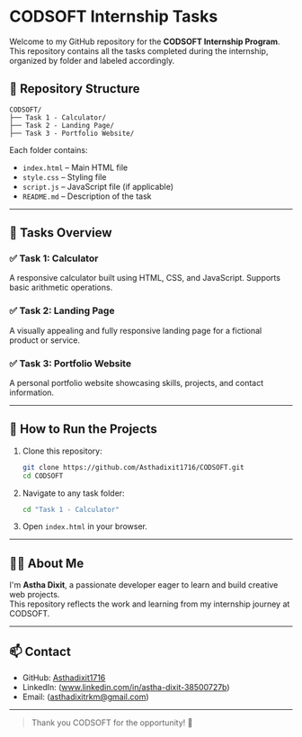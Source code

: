 # CODSOFT Internship Tasks

Welcome to my GitHub repository for the **CODSOFT Internship Program**.  
This repository contains all the tasks completed during the internship, organized by folder and labeled accordingly.

## 📁 Repository Structure

```
CODSOFT/
├── Task 1 - Calculator/
├── Task 2 - Landing Page/
├── Task 3 - Portfolio Website/

```

Each folder contains:

- `index.html` – Main HTML file  
- `style.css` – Styling file  
- `script.js` – JavaScript file (if applicable)  
- `README.md` – Description of the task  

---

## 📌 Tasks Overview

### ✅ Task 1: Calculator  
A responsive calculator built using HTML, CSS, and JavaScript. Supports basic arithmetic operations.

### ✅ Task 2: Landing Page  
A visually appealing and fully responsive landing page for a fictional product or service.

### ✅ Task 3: Portfolio Website  
A personal portfolio website showcasing skills, projects, and contact information.

---

## 🚀 How to Run the Projects

1. Clone this repository:
   ```bash
   git clone https://github.com/Asthadixit1716/CODSOFT.git
   cd CODSOFT
   ```

2. Navigate to any task folder:
   ```bash
   cd "Task 1 - Calculator"
   ```

3. Open `index.html` in your browser.

---

## 🙋‍♀️ About Me

I'm **Astha Dixit**, a passionate developer eager to learn and build creative web projects.  
This repository reflects the work and learning from my internship journey at CODSOFT.

---

## 📫 Contact

- GitHub: [Asthadixit1716](https://github.com/Asthadixit1716)
- LinkedIn: (www.linkedin.com/in/astha-dixit-38500727b)
- Email: (asthadixitrkm@gmail.com)

---

> Thank you CODSOFT for the opportunity! 🌟
